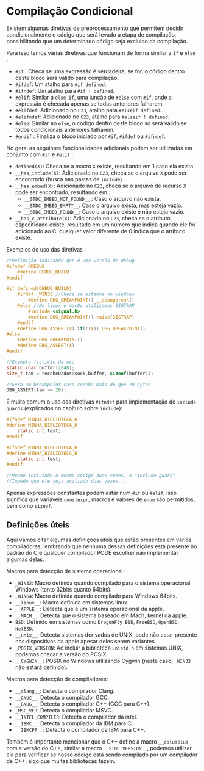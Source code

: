 # Compilação Condicional
Existem algumas diretivas de preprocessamento que permitem decidir condicionalmente o código que será levado a etapa de compilação, possibilitando que um determinado código seja excluido da compilação.

Para isso temos várias diretivas que funcionam de forma similar a `if` e `else` : 
- `#if` : Checa se uma expressão é verdadeira, se for, o código dentro deste bloco será válido para compilação.
- `#ifdef`: Um atalho para `#if defined`.
- `#ifndef`: Um atalho para `#if ! defined`.
- `#elif`: Similar a `else if`, uma junção de `#else` com `#if`, onde a expressão é checada apenas se todas anteriores falharem.
- `#elifdef`: Adicionado no `C23`, atalho para `#elseif defined`.
- `#elifndef`: Adicionado no `C23`, atalho para `#elseif ! defined`.
- `#else`: Similar ao `else`, o código dentro deste bloco só será válido se todos condicionais anteriores falharem.
- `#endif` : Finaliza o bloco iniciado por `#if`, `#ifdef` ou `#ifndef`.

No geral as seguintes funcionalidades adicionais podem ser utilizadas em conjunto com `#if` e `#elif` :
- `defined(X)`: Checa se a macro `X` existe, resultando em 1 caso ela exista
- `__has_include(X)`: Adicionado no `C23`, checa se o arquivo `X` pode ser encontrado (busca nas pastas de `include`).
- `__has_embed(X)`: Adicionado no `C23`, checa se o arquivo de recurso `X` pode ser encontrado, resultando em :
    - `__STDC_EMBED_NOT_FOUND__` : Caso o arquivo não exista.
    - `__STDC_EMBED_EMPTY__`: Caso o arquivo exista, mas esteja vazio.
    - `__STDC_EMBED_FOUND__`: Caso o arquivo existe e não esteja vazio.
- `__has_c_attribute(X)`: Adicionado no `C23`, checa se o atributo especificado existe, resultado em um número que indica quando ele foi adicionado ao C, qualquer valor diferente de 0 indica que o atributo existe.

Exemplos de uso das diretivas : 
```c
//Definição indicando que é uma versão de debug
#ifndef NDEBUG 
    #define DEBUG_BUILD
#endif 

#if defined(DEBUG_BUILD)
    #ifdef _WIN32 //Checa se estamos no windows
        #define DBG_BREAKPOINT() __debugbreak()
    #else //No linux e macOs utilizamos SIGTRAP
        #include <signal.h>
        #define DBG_BREAKPOINT() raise(SIGTRAP)
    #endif
    #define DBG_ASSERT(X) if(!(X)) DBG_BREAKPOINT()
#else
    #define DBG_BREAKPOINT()
    #define DBG_ASSERT(X)
#endif 

//Exemplo ficticio de uso
static char buffer[2048];
size_t tam = recebeDados(sock,buffer, sizeof(buffer));

//Gera um breakpoint caso receba mais do que 20 bytes
DBG_ASSERT(tam >= 20); 
```

É muito comum o uso das diretivas `#ifndef` para implementação de `include guards` (explicados no capítulo sobre `include`): 
```c
#ifndef MINHA_BIBLIOTECA_H
#define MINHA_BIBLIOTECA_H
    static int test;
#endif 

#ifndef MINHA_BIBLIOTECA_H
#define MINHA_BIBLIOTECA_H
    static int test;
#endif 

//Mesmo incluindo o mesmo código duas vezes, o "include guard"
//Impede que ele seja avaliado duas vezes...
```

Apenas expressões constantes podem estar num `#if` ou `#elif`, isso significa que variáveis `constexpr`, macros e valores de `enum` são permitidos, bem como `sizeof`.


## Definições úteis
Aqui vamos citar algumas definições úteis que estão presentes em vários compiladores, lembrando que nenhuma dessas definições está presente no padrão do C e qualquer compilador PODE escolher não implementar algumas delas.


Macros para detecção de sistema operacional : 
- `_WIN32`: Macro definida quando compilado para o sistema operacional Windows (tanto 32bits quanto 64bits).
- `_WIN64`: Macro definida quando compilado para Windows 64bits.
- `__linux__`: Macro definida em sistemas linux.
- `__APPLE__`: Detecta que é um sistema operacional da apple.
- `__MACH__`: Detecta que o sistema baseado em Mach, kernel da apple.
- `BSD`: Definido em sistemas como `DragonFly BSD`, `FreeBSD`, `OpenBSD`, `NetBSD`.
- `__unix__`: Detecta sistemas derivados de UNIX, pode não estar presente nos dispositivos da apple apesar deles serem variantes.
- `_POSIX_VERSION`: Ao incluir a biblioteca `unistd.h` em sistemas UNIX, podemos checar a versão do POSIX.
- `__CYGWIN__`: POSIX no Windows utilizando Cygwin (neste caso, `_WIN32` não estará definido).

Macros para detecção de compiladores: 
- `__clang__`: Detecta o compilador Clang.
- `__GNUC__`: Detecta o compilador GCC.
- `__GNUG__`: Detecta o compilador G++ (GCC para C++).
- `_MSC_VER`: Detecta o compilador MSVC.
- `__INTEL_COMPILER`: Detecta o compilador da intel.
- `__IBMC__`: Detecta o compilador da IBM para C.
- `__IBMCPP__`: Detecta o compilador da IBM para C++.

Também é importante mencionar que o C++ define a macro `__cplusplus` com a versão do C++, similar a macro `__STDC_VERSION__`, podemos utilizar ela para verificar se nosso código está sendo compilado por um compilador de C++, algo que muitas bibliotecas fazem.
